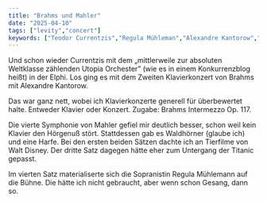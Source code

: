 ```yaml
---
title: "Brahms und Mahler"
date: "2025-04-10"
tags: ["levity","concert"]
keywords: ["Teodor Currentzis","Regula Mühleman","Alexandre Kantorow","Elphi"]
---
```

Und schon wieder Currentzis mit dem „mittlerweile zur absoluten Weltklasse zählenden Utopia Orchester” (wie es in einem Konkurrenzblog heißt) in der Elphi. Los ging es mit dem Zweiten Klavierkonzert von Brahms mit Alexandre Kantorow. 

Das war ganz nett, wobei ich Klavierkonzerte generell für überbewertet halte. Entweder Klavier oder Konzert. Zugabe: Brahms Intermezzo Op. 117.

Die vierte Symphonie von Mahler gefiel mir deutlich besser, schon weil kein Klavier den Hörgenuß stört. Stattdessen gab es Waldhörner (glaube ich) und eine Harfe. Bei den ersten beiden Sätzen dachte ich an Tierfilme von Walt Disney. Der dritte Satz dagegen hätte eher zum Untergang der Titanic gepasst.

Im vierten Satz materialiserte sich die Sopranistin Regula Mühlemann auf die Bühne. Die hätte ich nicht gebraucht, aber wenn schon Gesang, dann so.